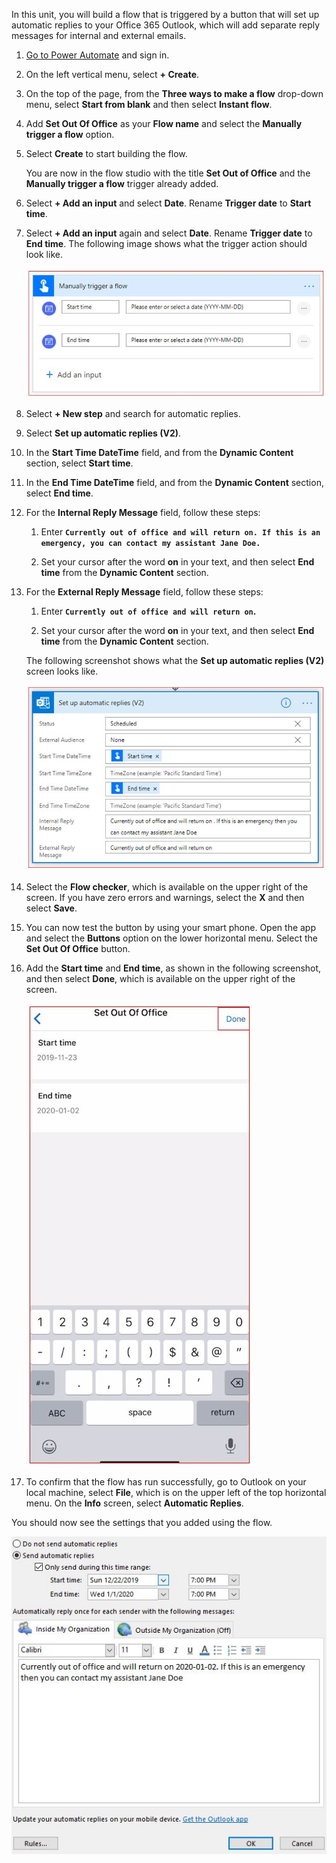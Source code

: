 In this unit, you will build a flow that is triggered by a button that will set up automatic
replies to your Office 365 Outlook, which will add separate reply
messages for internal and external emails.

1. [Go to Power Automate](https://flow.microsoft.com/?azure-portal=true) and sign in.

1. On the left vertical menu, select **+ Create**.

1. On the top of the page, from the **Three ways to make a flow** drop-down menu, select **Start from blank**
    and then select **Instant flow**.

1. Add **Set Out Of Office** as your **Flow name** and select the **Manually trigger a flow** option.

1. Select **Create** to start building the flow.

    You are now in the flow studio with the title **Set Out of Office** and the
    **Manually trigger a flow** trigger already added.

1. Select **+ Add an input** and select **Date**. Rename **Trigger date** to **Start time**.

1. Select **+ Add an input** again and select **Date**. Rename **Trigger date** to **End time**.
    The following image shows what the trigger action should look like.

    ![Screenshot of Manually trigger a flow with Start time and End time inputs added.](../media/set-trigger.jpg)

1. Select **+ New step** and search for automatic replies.

1. Select **Set up automatic replies (V2)**.

1. In the **Start Time DateTime** field, and from the **Dynamic Content** section, select **Start time**.

1. In the **End Time DateTime** field, and from the **Dynamic Content** section, select **End time**.

1. For the **Internal Reply Message** field, follow these steps:

    1. Enter **```Currently out of office and will return on. If this is an emergency, you can contact my assistant Jane Doe.```**

    1. Set your cursor after the word **on** in your text, and then select **End time**
    from the **Dynamic Content** section.

1. For the **External Reply Message** field, follow these steps:

    1. Enter **```Currently out of office and will return on```.**

    1. Set your cursor after the word **on** in your text, and then select
    **End time** from the **Dynamic Content** section.

   The following screenshot shows what the **Set up automatic replies (V2)** screen looks like.

    ![Screenshot of Set up automatic replies with the all of the fields completed.](../media/set-automatic-replies-action.jpg)

1. Select the **Flow checker**, which is available on the upper right of the screen. If you have zero errors and warnings, select the **X** and then select **Save**.

1. You can now test the button by using your smart phone. Open the app and select the **Buttons** option on the lower horizontal menu. Select the **Set Out Of Office** button.

1. Add the **Start time** and **End time**, as shown in the following screenshot, and then select **Done**, which is available
   on the upper right of the screen.

    ![Mobile screenshot of Set Out Of Office with Start time and End time set and the Done button highlighted.](../media/test-using-mobile-app.jpg)

1. To confirm that the flow has run successfully, go to Outlook on your local machine, select **File**, which is on the upper left of the top horizontal menu. On the **Info** screen, select **Automatic Replies**.

You should now see the settings that you added using the flow.

![Screenshot of Outlook Automatic replies settings.](../media/automatic-replies-setting.jpg)
